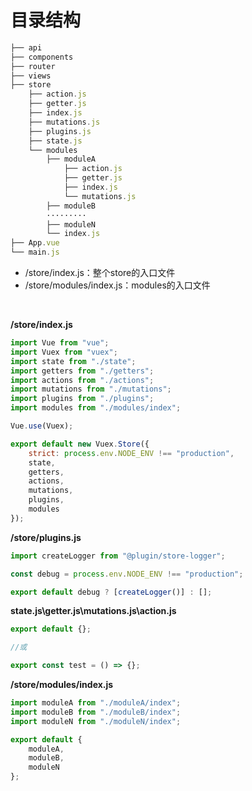 # 目录结构

```js
├── api
├── components
├── router
├── views
├── store
	├── action.js
	├── getter.js
	├── index.js
	├── mutations.js
	├── plugins.js
	├── state.js
	└── modules
		├── moduleA
			├── action.js
			├── getter.js
			├── index.js
			└── mutations.js
		├── moduleB
		·········
		├── moduleN
		└── index.js 
├── App.vue
└── main.js
```
- /store/index.js：整个store的入口文件
- /store/modules/index.js：modules的入口文件

<br>

**/store/index.js**
```js
import Vue from "vue";
import Vuex from "vuex";
import state from "./state";
import getters from "./getters";
import actions from "./actions";
import mutations from "./mutations";
import plugins from "./plugins";
import modules from "./modules/index";

Vue.use(Vuex);

export default new Vuex.Store({
	strict: process.env.NODE_ENV !== "production",
	state,
	getters,
	actions,
	mutations,
	plugins,
	modules
});
```

**/store/plugins.js**
```js
import createLogger from "@plugin/store-logger";

const debug = process.env.NODE_ENV !== "production";

export default debug ? [createLogger()] : [];
```

**state.js\getter.js\mutations.js\action.js**
```js
export default {};

//或

export const test = () => {};
```

**/store/modules/index.js**
```js
import moduleA from "./moduleA/index";
import moduleB from "./moduleB/index";
import moduleN from "./moduleN/index";

export default {
	moduleA,
	moduleB,
	moduleN
};
```

